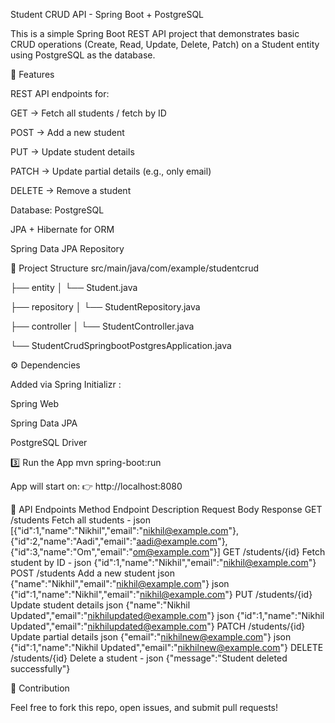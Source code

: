 Student CRUD API - Spring Boot + PostgreSQL

This is a simple Spring Boot REST API project that demonstrates basic CRUD operations (Create, Read, Update, Delete, Patch) on a Student entity using PostgreSQL as the database.

📌 Features

REST API endpoints for:

GET → Fetch all students / fetch by ID

POST → Add a new student

PUT → Update student details

PATCH → Update partial details (e.g., only email)

DELETE → Remove a student

Database: PostgreSQL

JPA + Hibernate for ORM

Spring Data JPA Repository

📂 Project Structure
src/main/java/com/example/studentcrud

├── entity
│   └── Student.java

├── repository
│   └── StudentRepository.java

├── controller
│   └── StudentController.java

└── StudentCrudSpringbootPostgresApplication.java


⚙️ Dependencies

Added via Spring Initializr
:

Spring Web

Spring Data JPA

PostgreSQL Driver


3️⃣ Run the App
mvn spring-boot:run


App will start on:
👉 http://localhost:8080

📌 API Endpoints
Method	Endpoint	Description	Request Body	Response
GET	/students	Fetch all students	-	json [{"id":1,"name":"Nikhil","email":"nikhil@example.com"},{"id":2,"name":"Aadi","email":"aadi@example.com"},{"id":3,"name":"Om","email":"om@example.com"}]
GET	/students/{id}	Fetch student by ID	-	json {"id":1,"name":"Nikhil","email":"nikhil@example.com"}
POST	/students	Add a new student	json {"name":"Nikhil","email":"nikhil@example.com"}	json {"id":1,"name":"Nikhil","email":"nikhil@example.com"}
PUT	/students/{id}	Update student details	json {"name":"Nikhil Updated","email":"nikhilupdated@example.com"}	json {"id":1,"name":"Nikhil Updated","email":"nikhilupdated@example.com"}
PATCH	/students/{id}	Update partial details	json {"email":"nikhilnew@example.com"}	json {"id":1,"name":"Nikhil Updated","email":"nikhilnew@example.com"}
DELETE	/students/{id}	Delete a student	-	json {"message":"Student deleted successfully"}

🤝 Contribution

Feel free to fork this repo, open issues, and submit pull requests!
